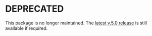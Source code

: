 # DEPRECATED

This package is no longer maintained. The [latest v.5.0 release](https://github.com/slamdata/purescript-halogen-selects/releases/tag/v0.5.0) is still available if required.
